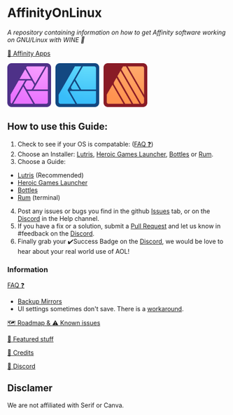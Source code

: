 # AffinityOnLinux

_A repository containing information on how to get Affinity software working on GNU/Linux with WINE 🐧_

[📢 Affinity Apps](https://affinity.serif.com)

<div style="display: flex; gap: 10px; align-items: center;">
  <a href="https://affinity.serif.com/photo/">
    <img src="./Assets/Icons/Photo.svg" width="100"/>
  </a>
  <a href="https://affinity.serif.com/designer/">
    <img src="./Assets/Icons/Designer.svg" width="100"/>
  </a>
  <a href="https://affinity.serif.com/publisher/">
    <img src="./Assets/Icons/Publisher.svg" width="100"/>
  </a>
</div>

## How to use this Guide:
1. Check to see if your OS is compatable: ([FAQ ❓](/FAQ.md#tested-methods))
2. Choose an Installer: [Lutris](https://lutris.net/), [Heroic Games Launcher](https://heroicgameslauncher.com/), [Bottles](https://usebottles.com/) or [Rum](https://gitlab.com/xkero/rum).
3. Choose a Guide: 
  - [Lutris](./Guides/Lutris/Guide.md) (Recommended)
  - [Heroic Games Launcher](./Guides/Heroic/Guide.md)
  - [Bottles](./Guides/Bottles/Guide.md)
  - [Rum](./Guides/Rum/Guide.md) (terminal)
4. Post any issues or bugs you find in the github [Issues](https://github.com/seapear/AffinityOnLinux/issues) tab, or on the [Discord](https://discord.gg/t5V9ecpJWZ) in the Help channel.
5. If you have a fix or a solution, submit a [Pull Request](https://github.com/seapear/AffinityOnLinux/pulls) and let us know in #feedback on the [Discord](https://discord.gg/t5V9ecpJWZ).
6. Finally grab your ✔️Success Badge on the [Discord](https://discord.gg/t5V9ecpJWZ), we would be love to hear about your real world use of AOL!

### Information 

[FAQ ❓](/FAQ.md)
  - [Backup Mirrors](https://github.com/seapear/AffinityOnLinux/blob/main/FAQ.md#use-these-if-the-main-mirrors-are-down)
  - UI settings sometimes don't save. There is a [workaround](Guides/Settings.md).

[🗺️ Roadmap & ⚠️ Known issues](/Roadmap.md)

[🎨 Featured stuff](/Featured/FEATURED-1.MD)

[📜 Credits](/Credits.md)

[💬 Discord](https://discord.gg/t5V9ecpJWZ)

## Disclamer
We are not affiliated with Serif or Canva.
